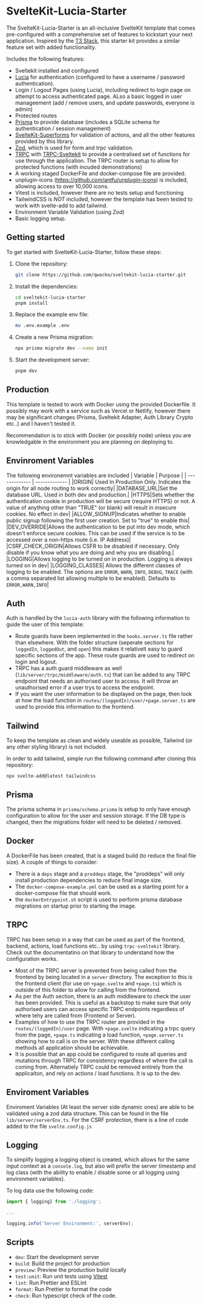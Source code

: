 # SvelteKit-Lucia-Starter

The SvelteKit-Lucia-Starter is an all-inclusive SvelteKit template that comes pre-configured with a comprehensive set of features to kickstart your next application. Inspired by the [T3 Stack](https://create.t3.gg/), this starter kit provides a similar feature set with added functionality.

Includes the following features:

- Sveltekit installed and configured
- [Lucia](https://lucia-auth.com/) for authentication (configured to have a username / password authentication).
- Login / Logout Pages (using Lucia), including redirect to login page on attempt to access authenticated page. ALso a basic logged in user manageement (add / remove users, and update passwords, everyone is admin)
- Protected routes
- [Prisma](https://www.prisma.io/) to provide database (includes a SQLite schema for authentication / session management)
- [SvelteKit-Superforms](https://github.com/ciscoheat/sveltekit-superforms) for validation of actions, and all the other features provided by this library.
- [Zod](https://github.com/colinhacks/zod), which is used for form and trpc validation.
- [TRPC](https://trpc.io/) with [TRPC-Sveltekit](https://icflorescu.github.io/trpc-sveltekit) to provide a centralised set of functions for use through the application. The TRPC router is setup to allow for protected functions (with incuded demonstrations)
- A working staged DockerFile and docker-compose file are provided.
- unplugin-icons (https://github.com/antfu/unplugin-icons) is included, allowing access to over 10,000 icons.
- Vitest is included, however there are no tests setup and functioning
- TailwindCSS is _NOT_ included, however the template has been tested to work with svelte-add to add tailwind.
- Environment Variable Validation (using Zod)
- Basic logging setup.

## Getting started

To get started with SvelteKit-Lucia-Starter, follow these steps:

1. Clone the repository:
   ```bash
   git clone https://github.com/qwacko/sveltekit-lucia-starter.git
   ```
2. Install the dependencies:

   ```bash
   cd sveltekit-lucia-starter
   pnpm install
   ```

3. Replace the example env file:

   ```bash
   mv .env.example .env
   ```

4. Create a new Prisma migration:

   ```bash
   npx prisma migrate dev --name init
   ```

5. Start the development server:
   ```bash
   pnpm dev
   ```

## Production

This template is tested to work with Docker using the provided Dockerfile. It possibly may work with a service such as Vercel or Netlify, however there may be significant changes (Prisma, Sveltekit Adapter, Auth Library Crypto etc..) and I haven't tested it.

Recommendation is to stick with Docker (or possibly node) unless you are knowledgable in the environment you are planning on deploying to.

## Envinroment Variables

The following environemnt variables are included
| Variable | Purpose |
| ------------- | ------------- |
|ORIGIN| Used In Production Only. Indicates the origin for all node routing to work correctly|
|DATABASE_URL|Set the database URL. Used in both dev and production.|
|HTTPS|Sets whether the authentication cookie in production will be secure (require HTTPS) or not. A value of anything other than "TRUE" (or blank) will result in insecure cookies. No effect in dev|
|ALLOW_SIGNUP|Indicates whether to enable public signup following the first user creation. Set to "true" to enable this|
|DEV_OVERRIDE|Allows the authentication to be put into dev mode, which doesn't enforce secure cookies. This can be used if the service is to be accessed over a non-https route (i.e. IP Address)|
|CSRF_CHECK_ORIGIN|Allows CSFR to be disabled if necessary. Only disable if you know what you are doing and why you are disabling.|
|LOGGING|Allows logging to be turned on in production. Logging is always turned on in dev|
|LOGGING_CLASSES| Allows the different classes of logging to be enabled. The options are `ERROR`, `WARN`, `INFO`, `DEBUG`, `TRACE` (with a comma separated list allowing multiple to be enabled). Defaults to `ERROR,WARN,INFO`|

## Auth

Auth is handled by the `lucia-auth` library with the following information to guide the user of this template:

- Route guards have been implemented in the `hooks.server.ts` file rather than elsewhere. With the folder structure (seperate sections for `loggedIn`, `loggedOut`, and `open`) this makes it relativelt easy to guard specific sections of the app. These route guards are used to redirect on login and logout.
- TRPC has a auth guard middleware as well (`lib/server/trpc/middleware/auth.ts`) that can be added to any TRPC endpoint that needs an authorised user to access. It will throw an unauthorised error if a user trys to access the endpoint.
- If you want the user information to be displayed on the page, then look at how the load function in `routes/(loggedIn)/user/+page.server.ts` are used to provide this information to the frontend.

## Tailwind

To keep the template as clean and widely useable as possible, Tailwind (or any other styling library) is not included.

In order to add tailwind, simple run the following command after cloning this repository:

`npx svelte-add@latest tailwindcss`

## Prisma

The prisma schema in `prisma/schema.prisma` is setup to only have enough configuration to allow for the user and session storage.
If the DB type is changed, then the migrations folder will need to be deleted / removed.

## Docker

A DockerFile has been created, that is a staged build (to reduce the final file size). A couple of things to consider:

- There is a `deps` stage and a `proddeps` stage, the "proddeps" will only install production dependencies to reduce final image size.
- The `docker-compose-example.yml` can be used as a starting point for a docker-compose file that should work.
- the `dockerEntrypoint.sh` script is used to perform prisma database migrations on startup prior to starting the image.

## TRPC

TRPC has been setup in a way that can be used as part of the frontend, backend, actions, load functions etc.. by using `trpc-sveltekit` library. Check out the documentatino on that library to understand how the configuration works.

- Most of the TRPC server is prevented from being called from the frontend by being located in a `server` directory. The exception to this is the frontend client (for use on `+page.svelte` and `+page.ts`) which is outside of this folder to allow for calling from the frontend.
- As per the Auth section, there is an auth middleware to check the user has been provided. This is useful as a backstop to make sure that only authorised users can access specific TRPC endpoints regardless of where tehy are called from (Frontend or Server).
- Examples of how to use the TRPC router are provided in the `routes/(loggedIn)/user` page. With `+page.svelte` indicating a trpc query from the page, `+page.ts` indicating a load function, `+page.server.ts` showing how to call is on the server. With these different calling methods all application should be achievable.
- It is possible that an app could be configured to route all queries and mutations through TRPC for consistency regardless of where the call is coming from. Alternatiely TRPC could be removed entirely from the applicaiton, and rely on actions / load functions. It is up to the dev.

## Enviroment Variables

Enviroment Variables (At least the server side dynamic ones) are able to be validated using a zod data structure. This can be found in the file `lib/server/serverEnv.ts`.
For the CSRF protection, there is a line of code added to the file `svelte.config.js`

## Logging

To simplify logging a logging object is created, which allows for the same input context as a `console.log`, but also will prefix the server timestamp and log class (with the ability to enable / disable some or all logging using environment variables).

To log data use the following code:

```typescript
import { logging} from './logging';

...

logging.info('Server Environment:', serverEnv);
```

## Scripts

- `dev`: Start the development server
- `build`: Build the project for production
- `preview`: Preview the production build locally
- `test:unit`: Run unit tests using [Vitest](https://vitest.dev/)
- `lint`: Run Prettier and ESLint
- `format`: Run Prettier to format the code
- `check`: Run typescript check of the code.
